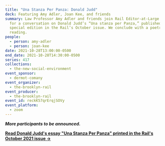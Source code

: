 ```yaml
---
title: "Una Stanza Per Panza: Donald Judd"
deck: Featuring Amy Adler, Joan Kee, and friends
summary: Law Professor Amy Adler and friends join Rail Editor-at-Large Joan Kee
  for a conversation on Donald Judd’s “Una stanza per Panza,” published as a
  special edition in the Rail’s October issue. We conclude with a poetry
  reading.
people:
  - person: amy-adler
  - person: joan-kee
date: 2021-10-28T13:00:00-0500
end_date: 2021-10-28T14:30:00-0500
series: 417
collections:
  - the-new-social-environment
event_sponsor:
  - dermot-comany
event_organizer:
  - the-brooklyn-rail
event_producer:
  - the-brooklyn-rail
event_id: reckK57qrErqjSOVy
event_platform:
  - zoom
---
```

***More participants to be announced.***

**[Read Donald Judd's essay "Una Stanza Per Panza" printed in the Rail's October 2021 issue →](https://brooklynrail.org/2021/10/art/Una-Stanza-Per-Panza)**